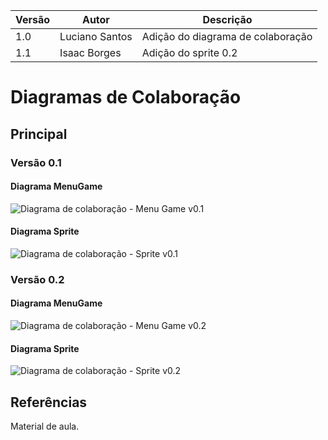 |Versão|Autor|Descrição|
|------|-----|---------|
|1.0|Luciano Santos|Adição do diagrama de colaboração|
|1.1|Isaac Borges|Adição do sprite 0.2|

# Diagramas de Colaboração

## Principal

### Versão 0.1

#### Diagrama MenuGame
![Diagrama de colaboração - Menu Game v0.1](https://i.imgur.com/eEuHRYY.png)

#### Diagrama Sprite
![Diagrama de colaboração - Sprite v0.1](https://i.imgur.com/YVB8zzw.png)


### Versão 0.2

#### Diagrama MenuGame
![Diagrama de colaboração - Menu Game v0.2](https://i.imgur.com/fFV7XRO.png)

#### Diagrama Sprite
![Diagrama de colaboração - Sprite v0.2](https://imgur.com/6gbSLao)



## Referências

Material de aula.
